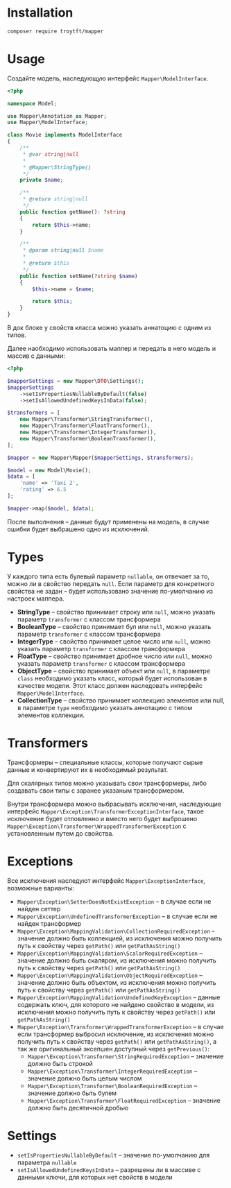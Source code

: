# Installation

```bash
composer require troytft/mapper
```

# Usage
Создайте модель, наследующую интерфейс `Mapper\ModelInterface`.

```php
<?php

namespace Model;

use Mapper\Annotation as Mapper;
use Mapper\ModelInterface;

class Movie implements ModelInterface
{
    /**
     * @var string|null
     *
     * @Mapper\StringType()
     */
    private $name;

    /**
     * @return string|null
     */
    public function getName(): ?string
    {
        return $this->name;
    }

    /**
     * @param string|null $name
     *
     * @return $this
     */
    public function setName(?string $name)
    {
        $this->name = $name;

        return $this;
    }
}

```

В док блоке у свойств класса можно указать аннатоцию с одним из типов.

Далее наобходимо использовать маппер и передать в него модель и массив с данными:

```php
<?php

$mapperSettings = new Mapper\DTO\Settings();
$mapperSettings
    ->setIsPropertiesNullableByDefault(false)
    ->setIsAllowedUndefinedKeysInData(false);

$transformers = [
    new Mapper\Transformer\StringTransformer(),
    new Mapper\Transformer\FloatTransformer(),
    new Mapper\Transformer\IntegerTransformer(),
    new Mapper\Transformer\BooleanTransformer(),
];

$mapper = new Mapper\Mapper($mapperSettings, $transformers);

$model = new Model\Movie();
$data = [
    'name' => 'Taxi 2',
	'rating' => 6.5
];

$mapper->map($model, $data);

```

После выполнения – данные будут применены на модель, в случае ошибки будет выбрашено одно из исключений.

# Types
У каждого типа есть булевый параметр `nullable`,  он отвечает за то, можно ли в свойство передать `null`. 
Если параметр для конкретного свойства не задан – будет использовано значение по-умолчанию из настроек маппера.

* **StringType** – свойство принимает строку или `null`, можно указать параметр `transformer` с классом трансформера
* **BooleanType** – свойство принимает бул или `null`, можно указать параметр `transformer` с классом трансформера
* **IntegerType** – свойство принимает целое число или `null`, можно указать параметр `transformer` с классом трансформера
* **FloatType** – свойство принимает дробное число или `null`, можно указать параметр `transformer` с классом трансформера
* **ObjectType** – свойство принимает объект или `null`, в параметре `class` необходимо указать класс, который будет использован в качестве модели. Этот класс должен наследовать интерфейс `Mapper\ModelInterface`.
* **CollectionType** – свойство принимает коллекцию элементов или null, в параметре `type` необходимо указать аннотацию с типом элементов коллекции.

# Transformers
Трансформеры – специальные классы, которые получают сырые данные и конвертируют их в необходимый результат.

Для скалярных типов можно указывать свои трансформеры, либо создавать свои типы с заранее указаным трансформером.

Внутри трансформера можно выбрасывать исключения, наследующие интерфейс `Mapper\Exception\TransformerExceptionInterface`, такое исключение будет отловленно и вместо него будет выброшено `Mapper\Exception\Transformer\WrappedTransformerException` с установленным путем до свойства.

# Exceptions
Все исключения наследуют интерфейс `Mapper\ExceptionInterface`, возможные варианты:

* `Mapper\Exception\SetterDoesNotExistException` – в случае если не найден сеттер
* `Mapper\Exception\UndefinedTransformerException` – в случае если не найден трансформер
* `Mapper\Exception\MappingValidation\CollectionRequiredException` – значение должно быть коллекцией, из исключения можно получить путь к свойству через `getPath()` или `getPathAsString()`
* `Mapper\Exception\MappingValidation\ScalarRequiredException` – значение должно быть скаляром, из исключения можно получить путь к свойству через `getPath()` или `getPathAsString()`
* `Mapper\Exception\MappingValidation\ObjectRequiredException` – значение должно быть объектом, из исключения можно получить путь к свойству через `getPath()` или `getPathAsString()`
* `Mapper\Exception\MappingValidation\UndefinedKeyException` – данные содержать ключ, для которого не найдено свойство в модели, из исключения можно получить путь к свойству через `getPath()` или `getPathAsString()`
* `Mapper\Exception\Transformer\WrappedTransformerException` – в случае если трансформер выбросил исключение, из исключения можно получить путь к свойству через `getPath()` или `getPathAsString()`, а так же оригинальный эксепшен доступный через `getPrevious()`:
    * `Mapper\Exception\Transformer\StringRequiredException` – значение должно быть строкой
    * `Mapper\Exception\Transformer\IntegerRequiredException` – значение должно быть целым числом
    * `Mapper\Exception\Transformer\BooleanRequiredException` – значение должно быть булем
    * `Mapper\Exception\Transformer\FloatRequiredException` – значение должно быть десятичной дробью

# Settings
* `setIsPropertiesNullableByDefault` – значение по-умолчанию для параметра `nullable`
* `setIsAllowedUndefinedKeysInData` – разрешены ли в массиве с данными ключи, для которых нет свойств в модели
